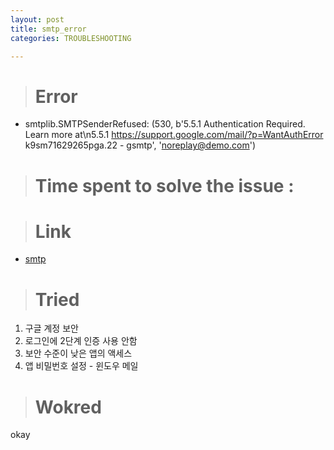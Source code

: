 ```yaml
---
layout: post
title: smtp_error
categories: TROUBLESHOOTING

---
```




> # Error 
* smtplib.SMTPSenderRefused: (530, b'5.5.1 Authentication Required. Learn more at\n5.5.1  https://support.google.com/mail/?p=WantAuthError k9sm71629265pga.22 - gsmtp', 'noreplay@demo.com')

> # Time spent to solve the issue :




> # Link
* [smtp]



> # Tried

1. 구글 계정 보안 
2. 로그인에 2단계 인증 사용 안함 
3. 보안 수준이 낮은 앱의 액세스
4. 앱 비밀번호 설정 - 윈도우 메일


> # Wokred 
 okay 



[smtp]: https://blog.jounsaram.net/?p=14
